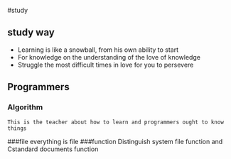#study

## study way
- Learning is like a snowball, from his own ability to start
- For knowledge on the understanding of the love of knowledge
- Struggle the most difficult times in love for you to persevere
  
## Programmers
### Algorithm
    This is the teacher about how to learn and programmers ought to know
    things
###file
    everything is file
###function
    Distinguish system file function and Cstandard documents function

